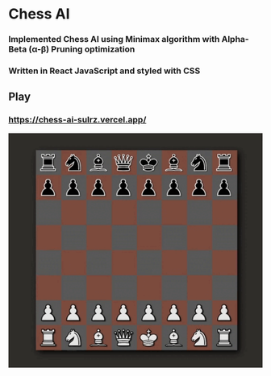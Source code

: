 # Chess AI
### Implemented Chess AI using Minimax algorithm with Alpha-Beta (α-β) Pruning optimization
### Written in React JavaScript and styled with CSS

## Play
### https://chess-ai-sulrz.vercel.app/

![](gameplay.gif)
